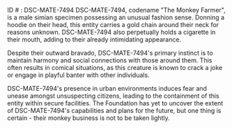 ID # : DSC-MATE-7494
DSC-MATE-7494, codename "The Monkey Farmer", is a male simian specimen possessing an unusual fashion sense. Donning a hoodie on their head, this entity carries a gold chain around their neck for reasons unknown. DSC-MATE-7494 also perpetually holds a cigarette in their mouth, adding to their already intimidating appearance.

Despite their outward bravado, DSC-MATE-7494's primary instinct is to maintain harmony and social connections with those around them. This often results in comical situations, as this creature is known to crack a joke or engage in playful banter with other individuals.

DSC-MATE-7494's presence in urban environments induces fear and unease amongst unsuspecting citizens, leading to the containment of this entity within secure facilities. The Foundation has yet to uncover the extent of DSC-MATE-7494's capabilities and plans for the future, but one thing is certain - their monkey business is not to be taken lightly.